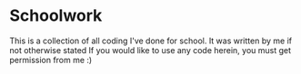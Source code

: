 # Schoolwork
This is a collection of all coding I've done for school. It was written by me if not otherwise stated
If you would like to use any code herein, you must get permission from me :)
